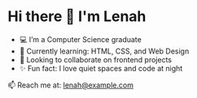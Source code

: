 # Hi there 👋 I'm Lenah

- 💻 I’m a Computer Science graduate
- 🌱 Currently learning: HTML, CSS, and Web Design
- 👯 Looking to collaborate on frontend projects
- ✨ Fun fact: I love quiet spaces and code at night

📫 Reach me at: lenah@example.com
